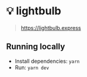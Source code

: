 # 💡 lightbulb

> https://lightbulb.express

## Running locally

- Install dependencies: `yarn`
- Run: `yarn dev`
